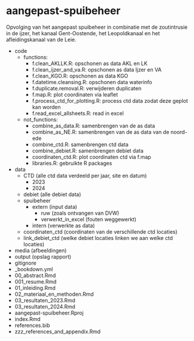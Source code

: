 # aangepast-spuibeheer
Opvolging van het aangepast spuibeheer in combinatie met de zoutintrusie in de ijzer, het kanaal Gent-Oostende, het Leopoldkanaal en het afleidingskanaal van de Leie.
* code
  * functions:
    * f.clean_AKLLK.R: opschonen as data AKL en LK
    * f.clean_ijzer_and_va.R: opschonen as data Ijzer en VA
    * f.clean_KGO.R: opschonen as data KGO
    * f.datetime.cleansing.R: opschonen data waterinfo
    * f.duplicate.removal.R: verwijderen duplicaten
    * f.map.R: plot coordinaten via leaflet
    * f.process_ctd_for_plotting.R: process ctd data zodat deze geplot kan worden
    * f.read_excel_allsheets.R: read in excel
  * not_functions:
    * combine_as_data.R: samenbrengen van de as data
    * combine_as_NE.R: samenbrengen van de as data van de noord-ede
    * combine_ctd.R: samenbrengen ctd data
    * combine_debiet.R: samenbrengen debiet data
    * coordinaten_ctd.R: plot coordinaten ctd via f.map
    * libraries.R: gebruikte R packages
* data
  * CTD (alle ctd data verdeeld per jaar, site en datum)
    * 2023
    * 2024
  * debiet (alle debiet data)
  * spuibeheer
    * extern (input data)
      * ruw (zoals ontvangen van DVW)
      * verwerkt_in_excel (fouten weggewerkt)
    * intern (verwerkte as data)
  * coordinaten_ctd (coordinaten van de verschillende ctd locaties)
  * link_debiet_ctd (welke debiet locaties linken we aan welke ctd locaties)
* media (afbeeldingen)
* output (opslag rapport)
* gitignore
* _bookdown.yml
* 00_abstract.Rmd
* 001_resume.Rmd
* 01_inleiding.Rmd
* 02_materiaal_en_methoden.Rmd
* 03_resultaten_2023.Rmd
* 03_resultaten_2024.Rmd
* aangepast-spuibeheer.Rproj
* index.Rmd
* references.bib
* zzz_references_and_appendix.Rmd

